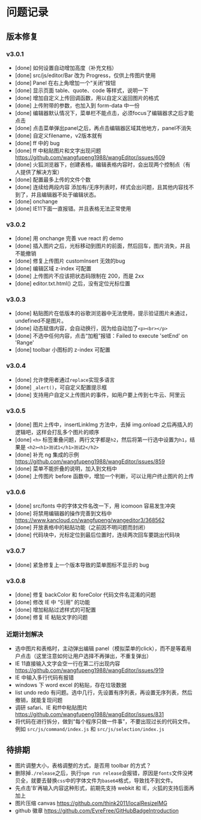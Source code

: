 # 问题记录

## 版本修复

### v3.0.1 

- [done] 如何设置自动增加高度（补充文档）
- [done] src/js/editor/Bar 改为 Progress，仅供上传图片使用
- [done] Panel 在右上角增加一个“关闭”按钮
- [done] 显示页面 table、quote、code 等样式，说明一下
- [done] 增加自定义上传回调函数，用以自定义返回图片的格式
- [done] 上传附带的参数，也加入到 form-data 中一份
- [done] 编辑器默认情况下，菜单栏不能点击，必须focus了编辑器求之后才能点击
- [done] 点击菜单弹出panel之后，再点击编辑器区域其他地方，panel不消失
- [done] 自定义filename，v2版本就有
- [done] ff 中的 bug
- [done] ff 中粘贴图片和文字出现问题 https://github.com/wangfupeng1988/wangEditor/issues/609
- [done] 火狐浏览器下，创建表格，编辑表格内容时，会出现两个控制点（有人提供了解决方案）
- [done] 配置最多上传的文件个数
- [done] 连续给两段内容 添加有/无序列表时，样式会出问题，且其他内容找不到了，并且编辑器不处于编辑状态。
- [done] onchange
- [done] IE11下面一直报错。并且表格无法正常使用

### v3.0.2

- [done] 用 onchange 完善 vue react 的 demo
- [done] 插入图片之后，光标移动到图片的前面，然后回车，图片消失，并且不能撤销
- [done] 修复上传图片 customInsert 无效的bug
- [done] 编辑区域 z-index 可配置
- [done] 上传图片不应该把状态码限制在 200，而是 2xx
- [done] editor.txt.html() 之后，没有定位光标位置

### v3.0.3

- [done] 粘贴图片在低版本的谷歌浏览器中无法使用，提示验证图片未通过，undefined不是图片。
- [done] 动态赋值内容，会自动换行，因为给自动加了`<p><br></p>`
- [done] 不选中任何内容，点击“加粗”报错：Failed to execute 'setEnd' on 'Range' 
- [done] toolbar 小图标的 z-index 可配置

### v3.0.4

- [done] 允许使用者通过`replace`实现多语言
- [done] `_alert()`，可自定义配置提示框
- [done] 支持用户自定义上传图片的事件，如用户要上传到七牛云、阿里云

### v3.0.5

- [done] 图片上传中，insertLinkImg 方法中，去掉 img.onload 之后再插入的逻辑吧，这样会打乱多个图片的顺序
- [done] `<h>` 标签重叠问题，两行文字都是`h2`，然后将第一行选中设置为`h1`，结果是 `<h2><h1>测试1</h1>测试2</h2>`
- [done] 补充 ng 集成的示例 https://github.com/wangfupeng1988/wangEditor/issues/859
- [done] 菜单不能折叠的说明，加入到文档中
- [done] 上传图片 before 函数中，增加一个判断，可以让用户终止图片的上传

### v3.0.6

- [done] src/fonts 中的字体文件名改一下，用 icomoon 容易发生冲突
- [done] 将禁用编辑器的操作完善到文档中 https://www.kancloud.cn/wangfupeng/wangeditor3/368562
- [done] 开放表格中的粘贴功能（之前因不明问题而封闭）
- [done] 代码块中，光标定位到最后位置时，连续两次回车要跳出代码块

### v3.0.7

- [done] 紧急修复上一个版本导致的菜单图标不显示的 bug

### v3.0.8

- [done] 修复 backColor 和 foreColor 代码文件名混淆的问题
- [done] 修改 IE 中 “引用” 的功能
- [done] 增加粘贴过滤样式的可配置
- [done] 修复 IE 粘贴文字的问题

### 近期计划解决

- 选中图片和表格时，主动弹出编辑 panel（模拟菜单的click），而不是等着用户点击（这里注意如何让用户选择不再弹出，不重复弹出）
- IE 11直接输入文字会空一行在第二行出现内容 https://github.com/wangfupeng1988/wangEditor/issues/919
- IE 中输入多行代码有报错
- windows 下 word excel 的粘贴，存在垃圾数据
- list undo redo 有问题。选中几行，先设置有序列表，再设置无序列表，然后撤销，就能复现问题
- 调研 safari、IE 和ff中粘贴图片  https://github.com/wangfupeng1988/wangEditor/issues/831
- 将代码在进行拆分，做到“每个程序只做一件事”，不要出现过长的代码文件。例如 `src/js/command/index.js` 和 `src/js/selection/index.js`


## 待排期

- 图片调整大小，表格调整的方式，是否用 toolbar 的方式？
- 删除掉`./release`之后，执行`npm run release`会报错，原因是`fonts`文件没拷贝全，就要去替换`css`中的字体文件为`base64`格式，导致找不到文件。
- 先点击'B'再输入内容这种形式，前期先支持 webkit 和 IE，火狐的支持后面再加上
- 图片压缩 canvas https://github.com/think2011/localResizeIMG 
- github 徽章 https://github.com/EyreFree/GitHubBadgeIntroduction

